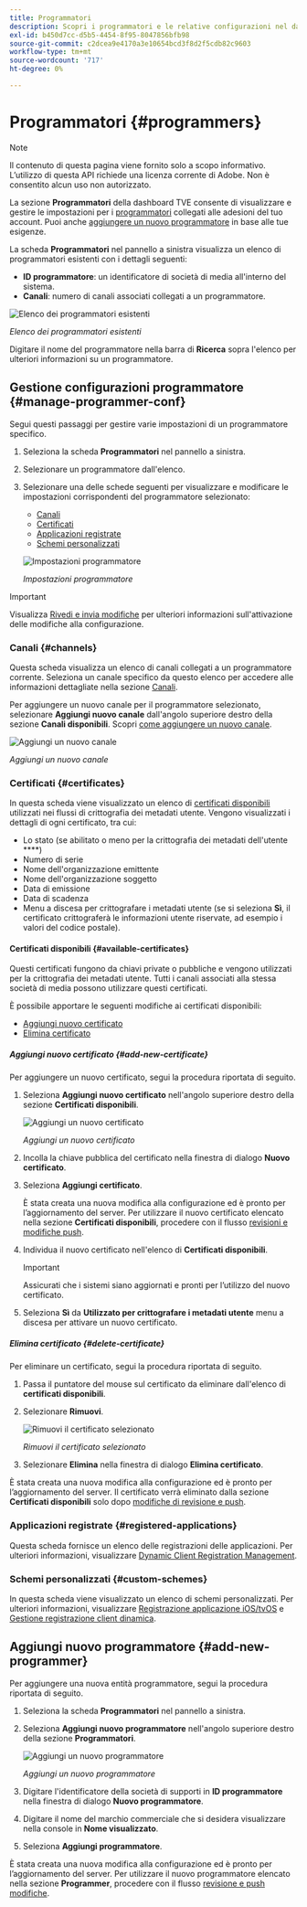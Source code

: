 ```yaml
---
title: Programmatori
description: Scopri i programmatori e le relative configurazioni nel dashboard di TVE.
exl-id: b450d7cc-d5b5-4454-8f95-8047856bfb98
source-git-commit: c2dcea9e4170a3e10654bcd3f8d2f5cdb82c9603
workflow-type: tm+mt
source-wordcount: '717'
ht-degree: 0%

---
```


# Programmatori {#programmers}

>[!NOTE]
>
>Il contenuto di questa pagina viene fornito solo a scopo informativo. L’utilizzo di questa API richiede una licenza corrente di Adobe. Non è consentito alcun uso non autorizzato.

La sezione **Programmatori** della dashboard TVE consente di visualizzare e gestire le impostazioni per i [programmatori](/help/authentication/glossary.md#programmer) collegati alle adesioni del tuo account. Puoi anche [aggiungere un nuovo programmatore](#add-new-programmer) in base alle tue esigenze.

La scheda **Programmatori** nel pannello a sinistra visualizza un elenco di programmatori esistenti con i dettagli seguenti:

* **ID programmatore**: un identificatore di società di media all&#39;interno del sistema.
* **Canali**: numero di canali associati collegati a un programmatore.

![Elenco dei programmatori esistenti](assets/programmers-list.png)

*Elenco dei programmatori esistenti*

Digitare il nome del programmatore nella barra di **Ricerca** sopra l&#39;elenco per ulteriori informazioni su un programmatore.

## Gestione configurazioni programmatore {#manage-programmer-conf}

Segui questi passaggi per gestire varie impostazioni di un programmatore specifico.

1. Seleziona la scheda **Programmatori** nel pannello a sinistra.
1. Selezionare un programmatore dall&#39;elenco.
1. Selezionare una delle schede seguenti per visualizzare e modificare le impostazioni corrispondenti del programmatore selezionato:

   * [Canali](#channels)
   * [Certificati](#certificates)
   * [Applicazioni registrate](#registered-applications)
   * [Schemi personalizzati](#custom-schemes)

   ![Impostazioni programmatore](assets/programmer-settings.png)

   *Impostazioni programmatore*

>[!IMPORTANT]
>
> Visualizza [Rivedi e invia modifiche](/help/authentication/tve-dashboard-review-push-changes.md) per ulteriori informazioni sull&#39;attivazione delle modifiche alla configurazione.

### Canali {#channels}

Questa scheda visualizza un elenco di canali collegati a un programmatore corrente. Seleziona un canale specifico da questo elenco per accedere alle informazioni dettagliate nella sezione [Canali](/help/authentication/tve-dashboard-channels.md).

Per aggiungere un nuovo canale per il programmatore selezionato, selezionare **Aggiungi nuovo canale** dall&#39;angolo superiore destro della sezione **Canali disponibili**. Scopri [come aggiungere un nuovo canale](/help/authentication/tve-dashboard-channels.md#add-new-channel).

![Aggiungi un nuovo canale](assets/programmers-channels.png)

*Aggiungi un nuovo canale*

### Certificati {#certificates}

In questa scheda viene visualizzato un elenco di [certificati disponibili](#available-certificates) utilizzati nei flussi di crittografia dei metadati utente. Vengono visualizzati i dettagli di ogni certificato, tra cui:

* Lo stato (se abilitato o meno per la crittografia dei metadati dell&#39;utente ****)
* Numero di serie
* Nome dell&#39;organizzazione emittente
* Nome dell&#39;organizzazione soggetto
* Data di emissione
* Data di scadenza
* Menu a discesa per crittografare i metadati utente (se si seleziona **Sì**, il certificato crittograferà le informazioni utente riservate, ad esempio i valori del codice postale).

#### Certificati disponibili {#available-certificates}

Questi certificati fungono da chiavi private o pubbliche e vengono utilizzati per la crittografia dei metadati utente. Tutti i canali associati alla stessa società di media possono utilizzare questi certificati.

È possibile apportare le seguenti modifiche ai certificati disponibili:

* [Aggiungi nuovo certificato](#add-new-certificate)
* [Elimina certificato](#delete-certificate)

##### Aggiungi nuovo certificato {#add-new-certificate}

Per aggiungere un nuovo certificato, segui la procedura riportata di seguito.

1. Seleziona **Aggiungi nuovo certificato** nell&#39;angolo superiore destro della sezione **Certificati disponibili**.

   ![Aggiungi un nuovo certificato](assets/programmer-add-new-certificate.png)

   *Aggiungi un nuovo certificato*

1. Incolla la chiave pubblica del certificato nella finestra di dialogo **Nuovo certificato**.
1. Seleziona **Aggiungi certificato**.

   È stata creata una nuova modifica alla configurazione ed è pronto per l’aggiornamento del server. Per utilizzare il nuovo certificato elencato nella sezione **Certificati disponibili**, procedere con il flusso [revisioni e modifiche push](/help/authentication/tve-dashboard-review-push-changes.md).

1. Individua il nuovo certificato nell&#39;elenco di **Certificati disponibili**.

   >[!IMPORTANT]
   >
   > Assicurati che i sistemi siano aggiornati e pronti per l’utilizzo del nuovo certificato.

1. Seleziona **Sì** da **Utilizzato per crittografare i metadati utente** menu a discesa per attivare un nuovo certificato.

##### Elimina certificato {#delete-certificate}

Per eliminare un certificato, segui la procedura riportata di seguito.

1. Passa il puntatore del mouse sul certificato da eliminare dall&#39;elenco di **certificati disponibili**.
1. Selezionare **Rimuovi**.

   ![Rimuovi il certificato selezionato](assets/programmer-remove-certificate.png)

   *Rimuovi il certificato selezionato*

1. Selezionare **Elimina** nella finestra di dialogo **Elimina certificato**.

È stata creata una nuova modifica alla configurazione ed è pronto per l’aggiornamento del server. Il certificato verrà eliminato dalla sezione **Certificati disponibili** solo dopo [modifiche di revisione e push](/help/authentication/tve-dashboard-review-push-changes.md).

### Applicazioni registrate {#registered-applications}

Questa scheda fornisce un elenco delle registrazioni delle applicazioni. Per ulteriori informazioni, visualizzare [Dynamic Client Registration Management](/help/authentication/dynamic-client-registration-management.md).

### Schemi personalizzati {#custom-schemes}

In questa scheda viene visualizzato un elenco di schemi personalizzati. Per ulteriori informazioni, visualizzare [Registrazione applicazione iOS/tvOS](/help/authentication/iostvos-application-registration.md) e [Gestione registrazione client dinamica](/help/authentication/dynamic-client-registration-management.md).

## Aggiungi nuovo programmatore {#add-new-programmer}

Per aggiungere una nuova entità programmatore, segui la procedura riportata di seguito.

1. Seleziona la scheda **Programmatori** nel pannello a sinistra.
1. Seleziona **Aggiungi nuovo programmatore** nell&#39;angolo superiore destro della sezione **Programmatori**.

   ![Aggiungi un nuovo programmatore](assets/add-new-programmer.png)

   *Aggiungi un nuovo programmatore*

1. Digitare l&#39;identificatore della società di supporti in **ID programmatore** nella finestra di dialogo **Nuovo programmatore**.
1. Digitare il nome del marchio commerciale che si desidera visualizzare nella console in **Nome visualizzato**.
1. Seleziona **Aggiungi programmatore**.

È stata creata una nuova modifica alla configurazione ed è pronto per l’aggiornamento del server. Per utilizzare il nuovo programmatore elencato nella sezione **Programmer**, procedere con il flusso [revisione e push modifiche](/help/authentication/tve-dashboard-review-push-changes.md).
